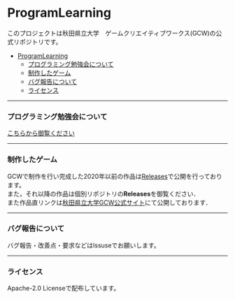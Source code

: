 # ProgramLearning
このプロジェクトは秋田県立大学　ゲームクリエイティブワークス(GCW)の公式リポジトリです。  

- [ProgramLearning](#programlearning)
    - [プログラミング勉強会について](#プログラミング勉強会について)
    - [制作したゲーム](#制作したゲーム)
    - [バグ報告について](#バグ報告について)
    - [ライセンス](#ライセンス)

-------

### プログラミング勉強会について

[こちらから御覧ください](https://github.com/apugcw/ProgramLearning)

----

### 制作したゲーム
GCWで制作を行い完成した2020年以前の作品は[Releases](https://github.com/apugcw/game-project/releases)で公開を行っております。  
また，それ以降の作品は個別リポジトリの**Releases**を御覧ください．  
また作品直リンクは[秋田県立大学GCW公式サイト](https://www.apugcw.cf/)にて公開しております．

----

### バグ報告について  
バグ報告・改善点・要求などはIssuseでお願いします。  

----

### ライセンス  
Apache-2.0 Licenseで配布しています。